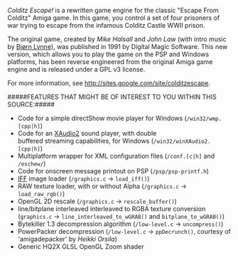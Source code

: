 _Colditz Escape!_ is a rewritten game engine for the classic "Escape From Colditz" Amiga game.
In this game, you control a set of four prisoners of war trying to escape from the infamous Colditz Castle WWII prison.

The original game, created by _Mike Halsall_ and _John Law_ (with intro music by [Bjørn Lynne](http://www.lynnemusic.com/)),
was published in 1991 by Digital Magic Software.
This new version, which allows you to play the game on the PSP and Windows platforms, has been reverse engineered from the
original Amiga game engine and is released under a GPL v3 license.

For more information, see http://sites.google.com/site/colditzescape.

#####FEATURES THAT MIGHT BE OF INTEREST TO YOU WITHIN THIS SOURCE:#####

* Code for a simple directShow movie player for Windows (`/win32/wmp.[cpp|h]`)
* Code for an [XAudio2](https://msdn.microsoft.com/en-us/library/windows/desktop/ee415813.aspx) sound player, with double  
  buffered streaming capabilities, for Windows (`/win32/winXAudio2.[cpp|h]`)
* Multiplatform wrapper for XML configuration files (`/conf.[c|h]` and `/eschew/`)
* Code for onscreen message printout on PSP (`/psp/psp-printf.h`)
* [IFF](http://en.wikipedia.org/wiki/Interchange_File_Format) image loader (`/graphics.c` &rarr; `load_iff()`)
* RAW texture loader, with or without Alpha (`/graphics.c` &rarr; `load_raw_rgb()`)
* OpenGL 2D rescale (`/graphics.c` &rarr; `rescale_buffer()`)
* line/bitplane interleaved interleaved to RGBA texture conversion (`graphics.c` &rarr; `line_interleaved_to_wGRAB()` and `bitplane_to_wGRAB()`)
* Bytekiller 1.3 decompression algorithm (`/low-level.c` &rarr; `uncompress()`)
* PowerPacker decompression (`/low-level.c` &rarr; `ppDecrunch()`, courtesy of 'amigadepacker' by _Heikki Orsila_)
* Generic HQ2X GLSL OpenGL Zoom shader 